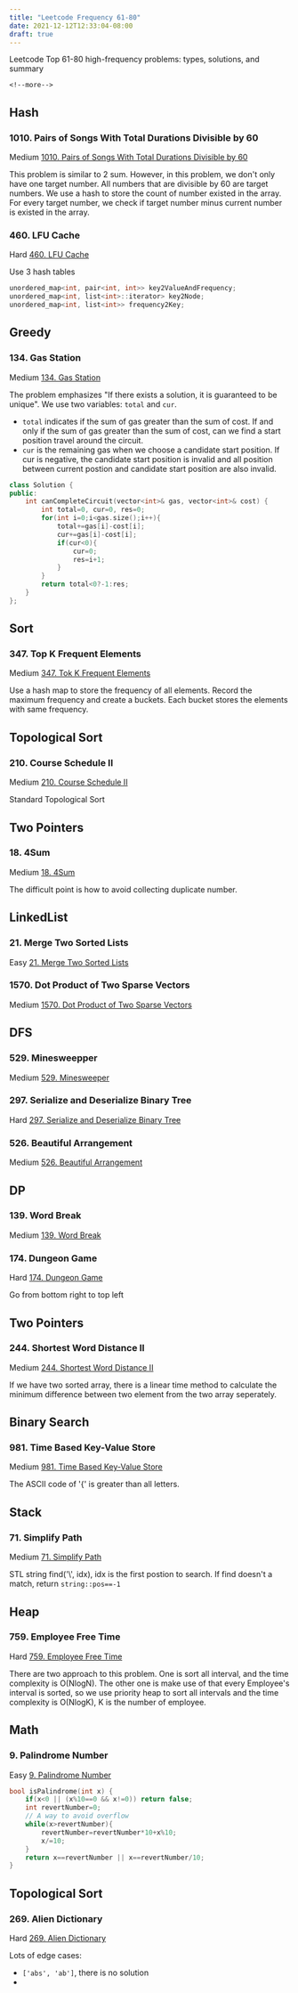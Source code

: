 ```yaml
---
title: "Leetcode Frequency 61-80"
date: 2021-12-12T12:33:04-08:00
draft: true
---
```

Leetcode Top 61-80 high-frequency problems: types, solutions, and summary

`<!--more-->`

## Hash

### 1010. Pairs of Songs With Total Durations Divisible by 60

Medium
[1010. Pairs of Songs With Total Durations Divisible by 60](https://leetcode.com/problems/pairs-of-songs-with-total-durations-divisible-by-60/)

This problem is similar to 2 sum. However, in this problem, we don't only have one target number. All numbers that are divisible by 60 are target numbers. We use a hash to store the count of number existed in the array. For every target number, we check if target number minus current number is existed in the array.

### 460. LFU Cache

Hard
[460. LFU Cache](https://leetcode.com/problems/lfu-cache/)

Use 3 hash tables

```C++
unordered_map<int, pair<int, int>> key2ValueAndFrequency;
unordered_map<int, list<int>::iterator> key2Node;
unordered_map<int, list<int>> frequency2Key;
```

## Greedy

### 134. Gas Station

Medium
[134. Gas Station](https://leetcode.com/problems/gas-station/)

The problem emphasizes "If there exists a solution, it is guaranteed to be unique". We use two variables: `total` and `cur`.

* `total` indicates if the sum of gas greater than the sum of cost. If and only if the sum of gas greater than the sum of cost, can we find a start position travel around the circuit.
* `cur` is the remaining gas when we choose a candidate start position. If cur is negative, the candidate start position is invalid and all position between current postion and candidate start position are also invalid.

```C++
class Solution {
public:
    int canCompleteCircuit(vector<int>& gas, vector<int>& cost) {
        int total=0, cur=0, res=0;
        for(int i=0;i<gas.size();i++){
            total+=gas[i]-cost[i];
            cur+=gas[i]-cost[i];
            if(cur<0){
                cur=0;
                res=i+1;
            }
        }
        return total<0?-1:res;
    }
};
```

## Sort

### 347. Top K Frequent Elements

Medium
[347. Tok K Frequent Elements](https://leetcode.com/problems/top-k-frequent-elements/)

Use a hash map to store the frequency of all elements. Record the maximum frequency and create a buckets. Each bucket stores the elements with same frequency.

## Topological Sort

### 210. Course Schedule II

Medium
[210. Course Schedule II](https://leetcode.com/problems/course-schedule-ii/)

Standard Topological Sort

## Two Pointers

### 18. 4Sum

Medium
[18. 4Sum](https://leetcode.com/problems/4sum/)

The difficult point is how to avoid collecting duplicate number.

## LinkedList

### 21. Merge Two Sorted Lists

Easy
[21. Merge Two Sorted Lists](https://leetcode.com/problems/merge-two-sorted-lists/)

### 1570. Dot Product of Two Sparse Vectors

Medium
[1570. Dot Product of Two Sparse Vectors](https://leetcode.com/problems/dot-product-of-two-sparse-vectors/)

## DFS

### 529. Minesweepper

Medium
[529. Minesweeper](https://leetcode.com/problems/minesweeper/)

### 297. Serialize and Deserialize Binary Tree

Hard
[297. Serialize and Deserialize Binary Tree](https://leetcode.com/problems/serialize-and-deserialize-binary-tree/)

### 526. Beautiful Arrangement

Medium
[526. Beautiful Arrangement](https://leetcode.com/problems/beautiful-arrangement/)

## DP

### 139. Word Break

Medium
[139. Word Break](https://leetcode.com/problems/word-break/)

### 174. Dungeon Game

Hard
[174. Dungeon Game](https://leetcode.com/problems/dungeon-game/)

Go from bottom right to top left

## Two Pointers

### 244. Shortest Word Distance II

Medium
[244. Shortest Word Distance II](https://leetcode.com/problems/shortest-word-distance-ii/)

If we have two sorted array, there is a linear time method to calculate the minimum difference between two element from the two array seperately.

## Binary Search

### 981. Time Based Key-Value Store

Medium
[981. Time Based Key-Value Store](https://leetcode.com/problems/time-based-key-value-store/)

The ASCII code of '{' is greater than all letters.

## Stack

### 71. Simplify Path

Medium
[71. Simplify Path](https://leetcode.com/problems/simplify-path/)

STL string find('\\\', idx), idx is the first postion to search. If find doesn't a match, return `string::pos==-1`

## Heap

### 759. Employee Free Time

Hard
[759. Employee Free Time](https://leetcode.com/problems/employee-free-time/)

There are two approach to this problem. One is sort all interval, and the time complexity is O(NlogN). The other one is make use of that every Employee's interval is sorted, so we use priority heap to sort all intervals and the time complexity is O(NlogK), K is the number of employee.

## Math

### 9. Palindrome Number

Easy
[9. Palindrome Number](https://leetcode.com/problems/palindrome-number/)

```C++
bool isPalindrome(int x) {
    if(x<0 || (x%10==0 && x!=0)) return false;
    int revertNumber=0;
    // A way to avoid overflow
    while(x>revertNumber){
        revertNumber=revertNumber*10+x%10;
        x/=10;
    }
    return x==revertNumber || x==revertNumber/10;
}
```

## Topological Sort

### 269. Alien Dictionary

Hard
[269. Alien Dictionary](https://leetcode.com/problems/alien-dictionary/)

Lots of edge cases:

* `['abs', 'ab']`, there is no solution
*
